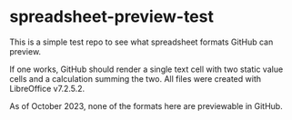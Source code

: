 # spreadsheet-preview-test

This is a simple test repo to see what spreadsheet formats GitHub can preview.

If one works, GitHub should render a single text cell with two static value cells and a calculation summing the two.
All files were created with LibreOffice v7.2.5.2.

As of October 2023, none of the formats here are previewable in GitHub.

